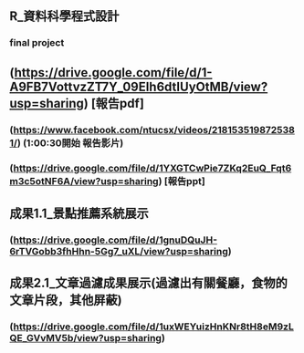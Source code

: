 ## R_資料科學程式設計

### final project

## (https://drive.google.com/file/d/1-A9FB7VottvzZT7Y_09EIh6dtIUyOtMB/view?usp=sharing) [報告pdf] 
### (https://www.facebook.com/ntucsx/videos/2181535198725381/) (1:00:30開始 報告影片)
### (https://drive.google.com/file/d/1YXGTCwPie7ZKq2EuQ_Fqt6m3c5otNF6A/view?usp=sharing) [報告ppt]

## 成果1.1_景點推薦系統展示
### (https://drive.google.com/file/d/1gnuDQuJH-6rTVGobb3fhHhn-5Gg7_uXL/view?usp=sharing)
## 成果2.1_文章過濾成果展示(過濾出有關餐廳，食物的文章片段，其他屏蔽)
### (https://drive.google.com/file/d/1uxWEYuizHnKNr8tH8eM9zLQE_GVvMV5b/view?usp=sharing)

